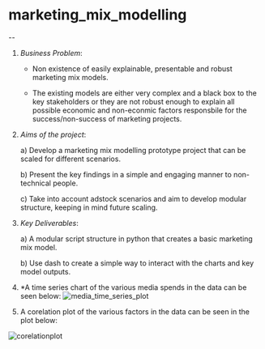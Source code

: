 # marketing_mix_modelling

--

1. *Business Problem*:
   
    - Non existence of easily explainable, presentable and robust
      marketing mix models.

    - The existing models are either very complex and a black box to the
      key stakeholders or they are not robust enough to explain all
      possible economic and non-econmic factors responsbile for the
      success/non-success of marketing projects.

2. *Aims of the project*:
   
      a) Develop a marketing mix modelling prototype project that can be
         scaled for different scenarios.

      b) Present the key findings in a simple and engaging manner to non-
         technical people.

      c) Take into account adstock scenarios and aim to develop modular 
         structure, keeping in mind future scaling.

3. *Key Deliverables*:
   
      a) A modular script structure in python that creates a basic 
         marketing mix model.

      b) Use dash to create a simple way to interact with the charts and 
         key model outputs.
4. *A time series chart of the various media spends in the data can be seen below:
![media_time_series_plot](https://user-images.githubusercontent.com/44321100/233207206-c69e3a95-4886-4131-8ef5-9403afc7abc5.png)

5. A corelation plot of the various factors in the data can be seen in the plot below:

![corelationplot](https://user-images.githubusercontent.com/44321100/233208014-199f019e-71d8-48f1-a56e-aee85fa79bf6.png)


